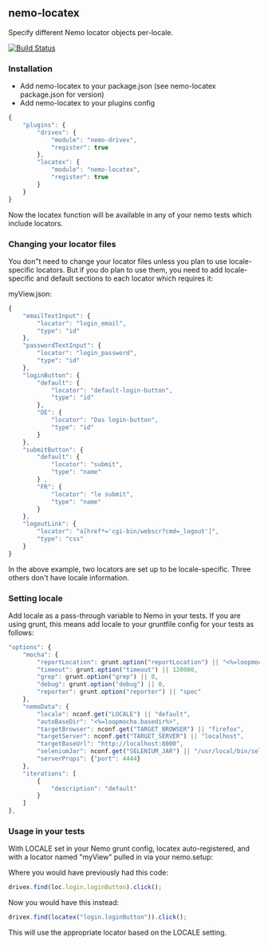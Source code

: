 ## nemo-locatex

Specify different Nemo locator objects per-locale.

[![Build Status](https://travis-ci.org/paypal/nemo-drivex.svg?branch=master)](https://travis-ci.org/paypal/nemo-drivex)

### Installation

* Add nemo-locatex to your package.json (see nemo-locatex package.json for version)
* Add nemo-locatex to your plugins config

```javascript
{
	"plugins": {
		"drivex": {
			"module": "nemo-drivex",
			"register": true
		},
		"locatex": {
			"module": "nemo-locatex",
			"register": true
		}
	}
}
```

Now the locatex function will be available in any of your nemo tests which include locators.

### Changing your locator files

You don"t need to change your locator files unless you plan to use locale-specific locators. But if you do plan to use them, you need to add locale-specific and default sections to each locator which requires it:

myView.json:
```javascript
{
	"emailTextInput": {
		"locator": "login_email",
		"type": "id"
	},
	"passwordTextInput": {
		"locator": "login_password",
		"type": "id"
	},
	"loginButton": {
		"default": {
			"locator": "default-login-button",
			"type": "id"
		},
		"DE": {
			"locator": "Das login-button",
			"type": "id"
		}
	},
	"submitButton": {
		"default": {
			"locator": "submit",
			"type": "name"
		} ,
		"FR": {
			"locator": "le submit",
			"type": "name"
		}
	},
	"logoutLink": {
		"locator": "a[href*='cgi-bin/webscr?cmd=_logout']",
		"type": "css"
	}
}
```

In the above example, two locators are set up to be locale-specific. Three others don't have locale information.

### Setting locale

Add locale as a pass-through variable to Nemo in your tests. If you are using grunt, this means add locale to your gruntfile config for your tests as follows:

```javascript
"options": {
	"mocha": {
		"reportLocation": grunt.option("reportLocation") || "<%=loopmocha.basedir%>/report",
		"timeout": grunt.option("timeout") || 120000,
		"grep": grunt.option("grep") || 0,
		"debug": grunt.option("debug") || 0,
		"reporter": grunt.option("reporter") || "spec"
	},
	"nemoData": {
		"locale": nconf.get("LOCALE") || "default",
		"autoBaseDir": "<%=loopmocha.basedir%>",
		"targetBrowser": nconf.get("TARGET_BROWSER") || "firefox",
		"targetServer": nconf.get("TARGET_SERVER") || "localhost",
		"targetBaseUrl": "http://localhost:8000",
		"seleniumJar": nconf.get("SELENIUM_JAR") || "/usr/local/bin/selenium-standalone.jar",
		"serverProps": {"port": 4444}
	},
	"iterations": [
		{
			"description": "default"
		}
	]
},
```

### Usage in your tests

With LOCALE set in your Nemo grunt config, locatex auto-registered, and with a locator named "myView" pulled in via your nemo.setup:

Where you would have previously had this code:
```javascript
drivex.find(loc.login.loginButton).click();
```

Now you would have this instead:
```javascript
drivex.find(locatex("login.loginButton")).click();
```

This will use the appropriate locator based on the LOCALE setting.
